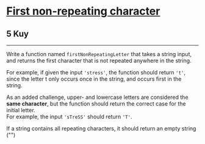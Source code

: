 <h1><a href="https://www.codewars.com/kata/52bc74d4ac05d0945d00054e">First non-repeating character</a></h1>
<h2>5 Kuy</h2>
<hr>
<p>Write a function named <code>firstNonRepeatingLetter</code> that takes a string input, 
and returns the first character that is not repeated anywhere in the string.</p>
<p>For example, if given the input <code>'stress'</code>, the function should return <code>'t'</code>, 
since the letter t only occurs once in the string, and occurs first in the string.</p>
<p>As an added challenge, upper- and lowercase letters are considered the 
<strong>same character</strong>, but the function should return the correct case 
for the initial letter.<br>
For example, the input <code>'sTreSS'</code> should return <code>'T'</code>.</p>
<p>If a string contains all repeating characters, it should return an empty string ("") </p>